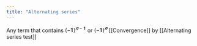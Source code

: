 ```yaml
---
title: "Alternating series"
---
```

Any term that contains $(−𝟏)^{𝒏−𝟏}$ or $(−𝟏)^𝒏$
[[Convergence]] by [[Alternating series test]]
